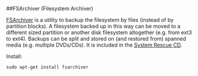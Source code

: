 ##FSArchiver (Filesystem Archiver)

[FSArchiver](http://www.fsarchiver.org/) is a utility to backup the filesystem by files (instead of by partition blocks). A filesystem backed up in this way can be moved to a different sized partition or another disk filesystem altogether (e.g. from ext3 to ext4). Backups can be split and stored on (and restored from) spanned media (e.g. multiple DVDs/CDs). It is included in the [System Rescue CD](http://ubuntuguide.org/wiki/Ubuntu:Trusty#System_Rescue_CD). 

Install:

	sudo apt-get install fsarchiver


